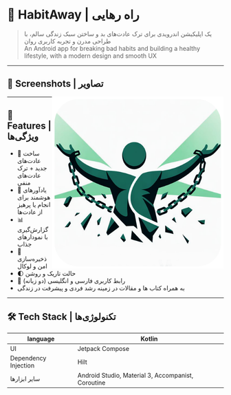 # 🧠 HabitAway | راه رهایی

> یک اپلیکیشن اندرویدی برای ترک عادت‌های بد و ساختن سبک زندگی سالم، با طراحی مدرن و تجربه کاربری روان  
> An Android app for breaking bad habits and building a healthy lifestyle, with a modern design and smooth UX

---

## 📱 Screenshots | تصاویر
<img align = "right" alt ="Benyamin" width="400" src="https://github.com/Benyamin0711/HabitAway/blob/main/app/src/main/res/drawable/habit_logo.png">

---

## 🧩 Features | ویژگی‌ها

- 🌟 ساخت عادت‌های جدید + ترک عادت‌های منفی
- 🔔 یادآورهای هوشمند برای انجام یا پرهیز از عادت‌ها
- 📊 گزارش‌گیری با نمودارهای جذاب
- 🔐 ذخیره‌سازی امن و لوکال
- 🌓 حالت تاریک و روشن
- 💬 رابط کاربری فارسی و انگلیسی (دو زبانه)
- به همراه کتاب ها و مقالات در زمینه رشد فردی و پیشرفت در زندگی

---

## 🛠 Tech Stack | تکنولوژی‌ها

| language | Kotlin |
|--------|--------|
| UI | Jetpack Compose |
| Dependency Injection | Hilt |
| سایر ابزارها | Android Studio, Material 3, Accompanist, Coroutine |
